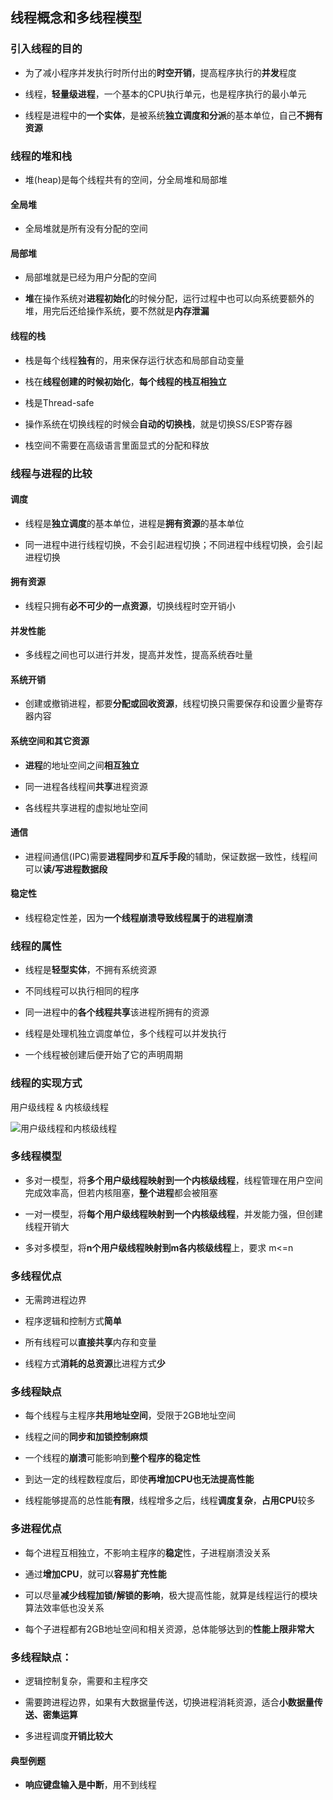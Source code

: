 ## 线程概念和多线程模型

### 引入线程的目的 

- 为了减小程序并发执行时所付出的**时空开销**，提高程序执行的**并发**程度

- 线程，**轻量级进程**，一个基本的CPU执行单元，也是程序执行的最小单元

- 线程是进程中的**一个实体**，是被系统**独立调度和分派**的基本单位，自己**不拥有资源**

### 线程的堆和栈

- 堆(heap)是每个线程共有的空间，分全局堆和局部堆

#### 全局堆

- 全局堆就是所有没有分配的空间

#### 局部堆

- 局部堆就是已经为用户分配的空间

- **堆**在操作系统对**进程初始化**的时候分配，运行过程中也可以向系统要额外的堆，用完后还给操作系统，要不然就是**内存泄漏**

#### 线程的栈

- 栈是每个线程**独有**的，用来保存运行状态和局部自动变量

- 栈在**线程创建的时候初始化**，**每个线程的栈互相独立**

- 栈是Thread-safe

- 操作系统在切换线程的时候会**自动的切换栈**，就是切换SS/ESP寄存器

- 栈空间不需要在高级语言里面显式的分配和释放

### 线程与进程的比较

#### 调度

- 线程是**独立调度**的基本单位，进程是**拥有资源**的基本单位

- 同一进程中进行线程切换，不会引起进程切换；不同进程中线程切换，会引起进程切换

#### 拥有资源

- 线程只拥有**必不可少的一点资源**，切换线程时空开销小

#### 并发性能

- 多线程之间也可以进行并发，提高并发性，提高系统吞吐量

#### 系统开销

- 创建或撤销进程，都要**分配或回收资源**，线程切换只需要保存和设置少量寄存器内容

#### 系统空间和其它资源

- **进程**的地址空间之间**相互独立**

- 同一进程各线程间**共享**进程资源

- 各线程共享进程的虚拟地址空间

#### 通信

- 进程间通信(IPC)需要**进程同步**和**互斥手段**的辅助，保证数据一致性，线程间可以**读/写进程数据段**

#### 稳定性

- 线程稳定性差，因为**一个线程崩溃导致线程属于的进程崩溃**

### 线程的属性

- 线程是**轻型实体**，不拥有系统资源

- 不同线程可以执行相同的程序

- 同一进程中的**各个线程共享**该进程所拥有的资源

- 线程是处理机独立调度单位，多个线程可以并发执行

- 一个线程被创建后便开始了它的声明周期

### 线程的实现方式

用户级线程 & 内核级线程

![用户级线程和内核级线程](https://github.com/YC-L/Postgraduate-examination/blob/Operating-System/imgs/%E7%94%A8%E6%88%B7%E7%BA%A7%E7%BA%BF%E7%A8%8B%E5%92%8C%E5%86%85%E6%A0%B8%E7%BA%A7%E7%BA%BF%E7%A8%8B.png "用户级线程和内核级线程")

### 多线程模型

- 多对一模型，将**多个用户级线程映射到一个内核级线程**，线程管理在用户空间完成效率高，但若内核阻塞，**整个进程**都会被阻塞

- 一对一模型，将**每个用户级线程映射到一个内核级线程**，并发能力强，但创建线程开销大

- 多对多模型，将**n个用户级线程映射到m各内核级线程**上，要求 m<=n

### 多线程优点

- 无需跨进程边界

- 程序逻辑和控制方式**简单**

- 所有线程可以**直接共享**内存和变量

- 线程方式**消耗的总资源**比进程方式**少**

### 多线程缺点

- 每个线程与主程序**共用地址空间**，受限于2GB地址空间

- 线程之间的**同步和加锁控制麻烦**

- 一个线程的**崩溃**可能影响到**整个程序的稳定性**

- 到达一定的线程数程度后，即使**再增加CPU也无法提高性能**

- 线程能够提高的总性能**有限**，线程增多之后，线程**调度复杂**，**占用CPU**较多

### 多进程优点

- 每个进程互相独立，不影响主程序的**稳定**性，子进程崩溃没关系

- 通过**增加CPU**，就可以**容易扩充性能**

- 可以尽量**减少线程加锁/解锁的影响**，极大提高性能，就算是线程运行的模块算法效率低也没关系 

- 每个子进程都有2GB地址空间和相关资源，总体能够达到的**性能上限非常大**

### 多线程缺点：

- 逻辑控制复杂，需要和主程序交

- 需要跨进程边界，如果有大数据量传送，切换进程消耗资源，适合**小数据量传送、密集运算** 

- 多进程调度**开销比较大**

#### 典型例题

- **响应键盘输入是中断**，用不到线程









